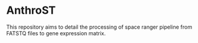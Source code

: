 # AnthroST
This repository aims to detail the processing of space ranger pipeline from FATSTQ files to gene expression matrix.
